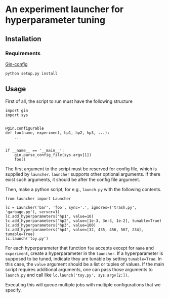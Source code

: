 # An experiment launcher for hyperparameter tuning

## Installation

### Requirements

[Gin-config]()

```
python setup.py install
```

## Usage

First of all, the script to run must have the following structure

```
import gin
import sys


@gin.configurable
def foo(name, experiment, hp1, hp2, hp3, ...):
    ...


if __name__ == '__main__':
    gin.parse_config_file(sys.argv[1])
    foo()

```
The first argument to the script must be reserved for config file, which is 
supplied by `launcher`.
`launcher` supports other optional arguments. If there exist such arguments, 
it should be after the config file argument.

Then, make a python script, for e.g., `launch.py` with the following contents.

```
from launcher import Launcher

lc = Launcher('bar', 'foo', sync='.', ignores=('trash.py', 'garbage.py'), server=1)
lc.add_hyperparameters('hp1', value=10)
lc.add_hyperparameters('hp2', value=[1e-3, 3e-3, 1e-2], tunable=True)
lc.add_hyperparameters('hp3', value=100)
lc.add_hyperparameters('hp4', value=[32, 435, 456, 567, 234], tunable=True)
lc.launch('toy.py')
```
For each hyperparameter that function `foo` accepts except for `name` and `experiment`, 
create a hyperparameter in the `launcher`.
If a hyperparameter is supposed to be tuned, indicate they are tunable
by setting `tunable=True`.
In this case, the `value` argument should be a list or tuples of values.
If the main script requires additional arguments, one can pass those arguments to
`launch.py` and call like `lc.launch('toy.py', sys.argv[2:])`.

Executing this will queue multiple jobs with multiple configurations that we specify.
